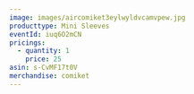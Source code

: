 ```yaml
---
image: images/aircomiket3eylwyldvcamvpew.jpg
producttype: Mini Sleeves
eventId: iuq6O2mCN
pricings:
  - quantity: 1
    price: 25
asin: s-CvMF17t0V
merchandise: comiket
---
```

